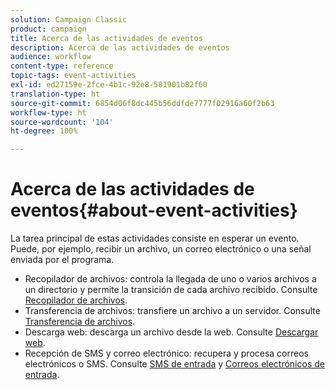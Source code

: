 ```yaml
---
solution: Campaign Classic
product: campaign
title: Acerca de las actividades de eventos
description: Acerca de las actividades de eventos
audience: workflow
content-type: reference
topic-tags: event-activities
exl-id: ed27159e-2fce-4b1c-92e8-581901b82f60
translation-type: ht
source-git-commit: 6854d06f8dc445b56ddfde7777f02916a60f2b63
workflow-type: ht
source-wordcount: '104'
ht-degree: 100%

---
```


# Acerca de las actividades de eventos{#about-event-activities}

La tarea principal de estas actividades consiste en esperar un evento. Puede, por ejemplo, recibir un archivo, un correo electrónico o una señal enviada por el programa.

* Recopilador de archivos: controla la llegada de uno o varios archivos a un directorio y permite la transición de cada archivo recibido. Consulte [Recopilador de archivos](../../workflow/using/file-collector.md).
* Transferencia de archivos: transfiere un archivo a un servidor. Consulte [Transferencia de archivos](../../workflow/using/file-transfer.md).
* Descarga web: descarga un archivo desde la web. Consulte [Descargar web](../../workflow/using/web-download.md).
* Recepción de SMS y correo electrónico: recupera y procesa correos electrónicos o SMS. Consulte [SMS de entrada](../../workflow/using/inbound-sms.md) y [Correos electrónicos de entrada](../../workflow/using/inbound-emails.md).
